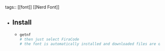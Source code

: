 tags:: [[font]] [[Nerd Font]]

- ## Install
	- ```bash
	  getnf
	  # then just select FiraCode
	  # the font is automatically installed and downloaded files are deleted
	  ```